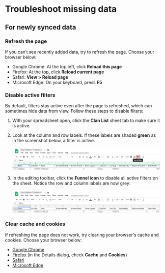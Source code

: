 # Troubleshoot missing data

## For newly synced data

### Refresh the page

If you can’t see recently added data, try to refresh the page. Choose your browser below:

* Google Chrome: At the top left, click **Reload this page**
* Firefox: At the top, click **Reload current page**
* Safari: **View &gt; Reload page**
* Microsoft Edge: On your keyboard, press **F5**

### Disable active filters

By default, filters stay active even after the page is refreshed, which can sometimes hide data from view. Follow these steps to disable filters:

1. With your spreadsheet open, click the **Clan List** sheet tab to make sure it is active.
2. Look at the column and row labels. If these labels are shaded **green** as in the screenshot below, a filter is active.

   ![The Clan List sheet with the Filter funnel selected. Note the green row and column labels indicating an active filter.](../.gitbook/assets/image.png)

3. In the editing toolbar, click the **Funnel icon** to disable all active filters on the sheet. Notice the row and column labels are now grey: 

   ![The Clan List sheet with no active filters, as shown by grey row and column labels](../.gitbook/assets/image%20%281%29.png)

### Clear cache and cookies

If refreshing the page does not work, try clearing your browser's cache and cookies. Choose your browser below:

* [Google Chrome](https://support.google.com/accounts/answer/32050?co=GENIE.Platform%3DDesktop&oco=1)
* [Firefox](https://support.mozilla.org/en-US/kb/delete-browsing-search-download-history-firefox#w_how-do-i-clear-my-history) \(in the Details dialog, check **Cache** and **Cookies**\)
* [Safari](https://support.apple.com/guide/safari/manage-cookies-and-website-data-sfri11471/mac)
* [Microsoft Edge](https://support.microsoft.com/en-us/help/10607/microsoft-edge-view-delete-browser-history)



